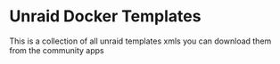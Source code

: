 # Unraid Docker Templates

This is a collection of all unraid templates xmls you can download them from the community apps
